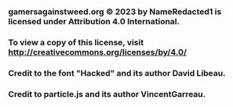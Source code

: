### gamersagainstweed.org © 2023 by NameRedacted1 is licensed under Attribution 4.0 International. 
### To view a copy of this license, visit http://creativecommons.org/licenses/by/4.0/

### Credit to the font "Hacked" and its author David Libeau.
### Credit to particle.js and its author VincentGarreau.

